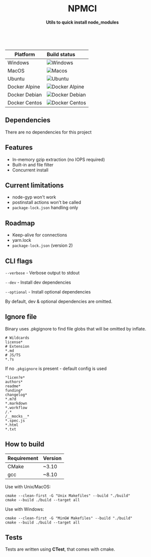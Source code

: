 <div align="center">
    <h1>NPMCI</h1>
	<p>
		<b>Utils to quick install node_modules</b>
	</p>
	<br>
	<br>
	<br>
</div>

| Platform | Build status |
| --- | :----- |
| Windows |![Windows](https://github.com/stck/npmi/workflows/Windows/badge.svg)|
| MacOS |![Macos](https://github.com/stck/npmi/workflows/Macos/badge.svg)|
| Ubuntu |![Ubuntu](https://github.com/stck/npmi/workflows/Ubuntu/badge.svg)|
| Docker Alpine|![Docker Alpine](https://github.com/stck/npmi/workflows/Docker%20Alpine/badge.svg)|
| Docker Debian|![Docker Debian](https://github.com/stck/npmi/workflows/Docker%20Debian/badge.svg)|
| Docker Centos|![Docker Centos](https://github.com/stck/npmi/workflows/Docker%20Centos/badge.svg)|

## Dependencies
There are no dependencies for this project

## Features
* In-memory gzip extraction (no IOPS required)
* Built-in and file filter
* Concurrent install

## Current limitations
* node-gyp won't work
* postinstall actions won't be called
* `package-lock.json` handling only

## Roadmap
* Keep-alive for connections
* yarn.lock
* `package-lock.json` (version 2)


## CLI flags
`--verbose` - Verbose output to stdout

`--dev` - Install dev dependencies

`--optional` - Install optional dependencies

By default, dev & optional dependencies are omitted.

## Ignore file
Binary uses .pkgignore to find file globs that will be omitted by inflate. 

```
# Wildcards
license*
# Extension
*.md
# JS/TS
*.?s
```

If no `.pkgignore` is present - default config is used

```
"licen?e*
authors*
readme*
funding*
changelog*
*.m?d
*.markdown
*.workflow
/.*
/__mocks__*
*.spec.js
*.html
*.txt
```

## How to build
|Requirement|Version|
|---|---|
|CMake|~3.10|
|gcc|~8.10|

Use with Unix/MacOS:
```
cmake --clean-first -G "Unix Makefiles" --build "./build"
cmake --build ./build --target all
```

Use with Windows:
```
cmake --clean-first -G "MinGW Makefiles" --build "./build"
cmake --build ./build --target all
```

## Tests
Tests are written using **CTest**, that comes with cmake.
